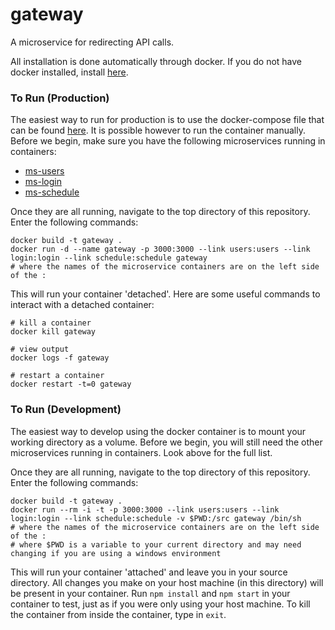 # gateway
A microservice for redirecting API calls.

All installation is done automatically through docker. If you do not have docker installed, install [here](https://docs.docker.com/engine/installation/).

### To Run (Production)
The easiest way to run for production is to use the docker-compose file that can be found [here](https://github.com/molecular-playground/molecular-playground). It is possible however to run the container manually. Before we begin, make sure you have the following microservices running in containers:

- [ms-users](https://github.com/molecular-playground/ms-users)
- [ms-login](https://github.com/molecular-playground/ms-login)
- [ms-schedule](https://github.com/molecular-playground/ms-schedule)

Once they are all running, navigate to the top directory of this repository. Enter the following commands:
```
docker build -t gateway .
docker run -d --name gateway -p 3000:3000 --link users:users --link login:login --link schedule:schedule gateway
# where the names of the microservice containers are on the left side of the :
```

This will run your container 'detached'. Here are some useful commands to interact with a detached container:
```
# kill a container
docker kill gateway

# view output
docker logs -f gateway

# restart a container
docker restart -t=0 gateway
```

### To Run (Development)
The easiest way to develop using the docker container is to mount your working directory as a volume. Before we begin, you will still need the other microservices running in containers. Look above for the full list.

Once they are all running, navigate to the top directory of this repository. Enter the following commands:
```
docker build -t gateway .
docker run --rm -i -t -p 3000:3000 --link users:users --link login:login --link schedule:schedule -v $PWD:/src gateway /bin/sh
# where the names of the microservice containers are on the left side of the :
# where $PWD is a variable to your current directory and may need changing if you are using a windows environment
```

This will run your container 'attached' and leave you in your source directory. All changes you make on your host machine (in this directory) will be present in your container. Run ```npm install``` and ```npm start``` in your container to test, just as if you were only using your host machine. To kill the container from inside the container, type in ```exit```.
